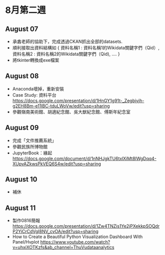 # 8月第二週

## August 07
* 承錱老師的協助下，完成透過CKAN抓出全部的datasets.
* 順利接取出資料結構如 { 資料名稱1 : 資料名稱1的Wikidata關鍵字們（Qid）, 資料名稱2 : 資料名稱2的Wikidata關鍵字們（Qid), .... }
* 將tkinter轉換成exe檔案 


## August 08
* Anaconda壞掉，重新安裝
* Case Study: 資料平台 https://docs.google.com/presentation/d/1HnGY1g91t-_Zegbjyjh-g2EH8Bm-e11lBC-tduLWoVw/edit?usp=sharing
* 參觀嶺南美術館、胡適紀念館、吳大猷紀念館、傅斯年紀念室


## August 09
* 完成「文件推薦系統」
* 參觀民族所博物館
* JupyterBook：緣起 https://docs.google.com/document/d/1nNHJgkTU6txlXiMt8lWgDqq4-XUpvAZkwsPkVEQ6S4w/edit?usp=sharing


## August 10
* 補休


## August 11
* 製作0816簡報 https://docs.google.com/presentation/d/1Zw4TNZis1Ye2jPXekkpSOQdrP2YiCrCdVgI8NV_cvOA/edit?usp=sharing
* How to Create a Beautiful Python Visualization Dashboard With Panel/Hvplot https://www.youtube.com/watch?v=uhxiXOTKzfs&ab_channel=ThuVudataanalytics
